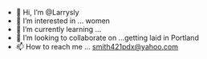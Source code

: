 - 👋 Hi, I’m @Larrysly
- 👀 I’m interested in ... women
- 🌱 I’m currently learning ...
- 💞️ I’m looking to collaborate on ...getting laid in Portland
- 📫 How to reach me ... smith421pdx@yahoo.com

<!---
Larrysly/Larrysly is a ✨ special ✨ repository because its `README.md` (this file) appears on your GitHub profile.
You can click the Preview link to take a look at your changes.
--->
